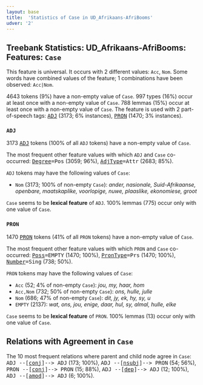 ```yaml
---
layout: base
title:  'Statistics of Case in UD_Afrikaans-AfriBooms'
udver: '2'
---
```


## Treebank Statistics: UD_Afrikaans-AfriBooms: Features: `Case`

This feature is universal.
It occurs with 2 different values: `Acc`, `Nom`.
Some words have combined values of the feature; 1 combinations have been observed: `Acc|Nom`.

4643 tokens (9%) have a non-empty value of `Case`.
997 types (16%) occur at least once with a non-empty value of `Case`.
788 lemmas (15%) occur at least once with a non-empty value of `Case`.
The feature is used with 2 part-of-speech tags: <tt><a href="af_afribooms-pos-ADJ.html">ADJ</a></tt> (3173; 6% instances), <tt><a href="af_afribooms-pos-PRON.html">PRON</a></tt> (1470; 3% instances).

### `ADJ`

3173 <tt><a href="af_afribooms-pos-ADJ.html">ADJ</a></tt> tokens (100% of all `ADJ` tokens) have a non-empty value of `Case`.

The most frequent other feature values with which `ADJ` and `Case` co-occurred: <tt><a href="af_afribooms-feat-Degree.html">Degree</a></tt><tt>=Pos</tt> (3059; 96%), <tt><a href="af_afribooms-feat-AdjType.html">AdjType</a></tt><tt>=Attr</tt> (2683; 85%).

`ADJ` tokens may have the following values of `Case`:

* `Nom` (3173; 100% of non-empty `Case`): <em>ander, nasionale, Suid-Afrikaanse, openbare, maatskaplike, voorlopige, nuwe, plaaslike, ekonomiese, groot</em>

`Case` seems to be **lexical feature** of `ADJ`. 100% lemmas (775) occur only with one value of `Case`.

### `PRON`

1470 <tt><a href="af_afribooms-pos-PRON.html">PRON</a></tt> tokens (41% of all `PRON` tokens) have a non-empty value of `Case`.

The most frequent other feature values with which `PRON` and `Case` co-occurred: <tt><a href="af_afribooms-feat-Poss.html">Poss</a></tt><tt>=EMPTY</tt> (1470; 100%), <tt><a href="af_afribooms-feat-PronType.html">PronType</a></tt><tt>=Prs</tt> (1470; 100%), <tt><a href="af_afribooms-feat-Number.html">Number</a></tt><tt>=Sing</tt> (738; 50%).

`PRON` tokens may have the following values of `Case`:

* `Acc` (52; 4% of non-empty `Case`): <em>jou, my, haar, hom</em>
* `Acc,Nom` (732; 50% of non-empty `Case`): <em>ons, hulle, julle</em>
* `Nom` (686; 47% of non-empty `Case`): <em>dit, jy, ek, hy, sy, u</em>
* `EMPTY` (2137): <em>wat, ons, jou, enige, daar, hul, sy, almal, hulle, elke</em>

`Case` seems to be **lexical feature** of `PRON`. 100% lemmas (13) occur only with one value of `Case`.

## Relations with Agreement in `Case`

The 10 most frequent relations where parent and child node agree in `Case`:
<tt>ADJ --[<tt><a href="af_afribooms-dep-conj.html">conj</a></tt>]--> ADJ</tt> (173; 100%),
<tt>ADJ --[<tt><a href="af_afribooms-dep-nsubj.html">nsubj</a></tt>]--> PRON</tt> (54; 56%),
<tt>PRON --[<tt><a href="af_afribooms-dep-conj.html">conj</a></tt>]--> PRON</tt> (15; 88%),
<tt>ADJ --[<tt><a href="af_afribooms-dep-dep.html">dep</a></tt>]--> ADJ</tt> (12; 100%),
<tt>ADJ --[<tt><a href="af_afribooms-dep-amod.html">amod</a></tt>]--> ADJ</tt> (6; 100%).

